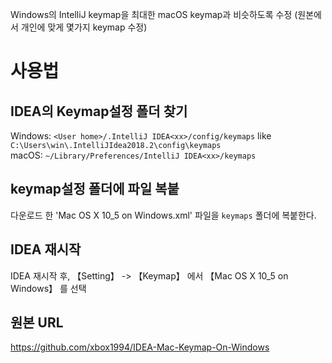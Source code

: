 Windows의 IntelliJ keymap을 최대한 macOS keymap과 비슷하도록 수정 
(원본에서 개인에 맞게 몇가지 keymap 수정)

# 사용법
## IDEA의 Keymap설정 폴더 찾기
Windows: `<User home>/.IntelliJ IDEA<xx>/config/keymaps` like `C:\Users\win\.IntelliJIdea2018.2\config\keymaps`  
macOS: `~/Library/Preferences/IntelliJ IDEA<xx>/keymaps`

## keymap설정 폴더에 파일 복붙
다운로드 한 'Mac OS X 10_5 on Windows.xml' 파일을 `keymaps` 폴더에 복붙한다.

## IDEA 재시작
IDEA 재시작 후, 【Setting】 -> 【Keymap】 에서 【Mac OS X 10_5 on Windows】 를 선택

## 원본 URL
https://github.com/xbox1994/IDEA-Mac-Keymap-On-Windows
